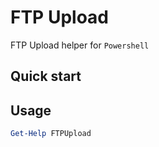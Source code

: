 # FTP Upload

FTP Upload helper for `Powershell`

## Quick start

## Usage
```powershell
Get-Help FTPUpload
```
